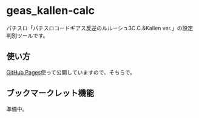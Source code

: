 # geas_kallen-calc
パチスロ「パチスロコードギアス反逆のルルーシュ3C.C.&Kallen ver.」の設定判別ツールです。

## 使い方
[GitHub Pages](https://mizuki-momose.github.io/geas_kallen-calc/)使って公開していますので、そちらで。

## ブックマークレット機能
準備中。

~~~

~~~
